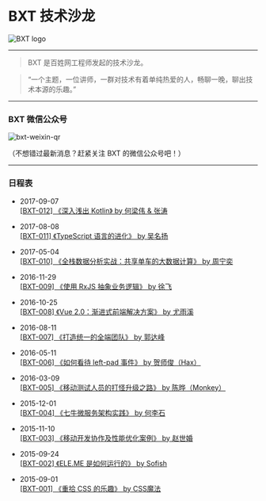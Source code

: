 # BXT 技术沙龙

![BXT logo](https://cloud.githubusercontent.com/assets/5830104/9923541/d91a2b1a-5d28-11e5-89c5-275ec6181aa5.png)

***

> BXT 是百姓网工程师发起的技术沙龙。

> “一个主题，一位讲师，一群对技术有着单纯热爱的人，畅聊一晚，聊出技术本源的乐趣。”

***

### BXT 微信公众号

![bxt-weixin-qr](https://cloud.githubusercontent.com/assets/5830104/9876742/e0309a7c-5bea-11e5-818f-7619c99c5caa.png)

（不想错过最新消息？赶紧关注 BXT 的微信公众号吧！）

***

### 日程表

* 2017-09-07 <br>
[[BXT-012] 《深入浅出 Kotlin》 by 何梁伟 & 张涛](https://github.com/baixing/BXT/issues/15)

* 2017-08-08 <br>
[[BXT-011] 《TypeScript 语言的进化》 by 吴名扬](https://github.com/baixing/BXT/issues/13)

* 2017-05-04 <br>
[[BXT-010] 《全栈数据分析实战：共享单车的大数据计算》 by 周宁奕](https://github.com/baixing/BXT/issues/11)

* 2016-11-29 <br>
[[BXT-009] 《使用 RxJS 抽象业务逻辑》 by 徐飞](https://github.com/baixing/BXT/issues/10)

* 2016-10-25 <br>
[[BXT-008] 《Vue 2.0：渐进式前端解决方案》 by 尤雨溪](https://github.com/baixing/BXT/issues/9)

* 2016-08-11 <br>
[[BXT-007] 《打造统一的全端团队》 by 郭达峰](https://github.com/baixing/BXT/issues/8)

* 2016-05-11 <br>
[[BXT-006] 《如何看待 left-pad 事件》 by 贺师俊（Hax）](https://github.com/baixing/BXT/issues/7)

* 2016-03-09 <br>
[[BXT-005] 《移动测试人员的打怪升级之路》 by 陈晔（Monkey）](https://github.com/baixing/BXT/issues/6)

* 2015-12-01 <br>
[[BXT-004] 《七牛微服务架构实践》 by 何李石](https://github.com/baixing/BXT/issues/5)

* 2015-11-10 <br>
[[BXT-003] 《移动开发协作及性能优化案例》 by 赵世婚](https://github.com/baixing/BXT/issues/4)

* 2015-09-24 <br>
[[BXT-002] 《ELE.ME 是如何运行的》 by Sofish](https://github.com/baixing/BXT/issues/3)

* 2015-09-01 <br>
[[BXT-001] 《重拾 CSS 的乐趣》 by CSS魔法](https://github.com/baixing/BXT/issues/2)
